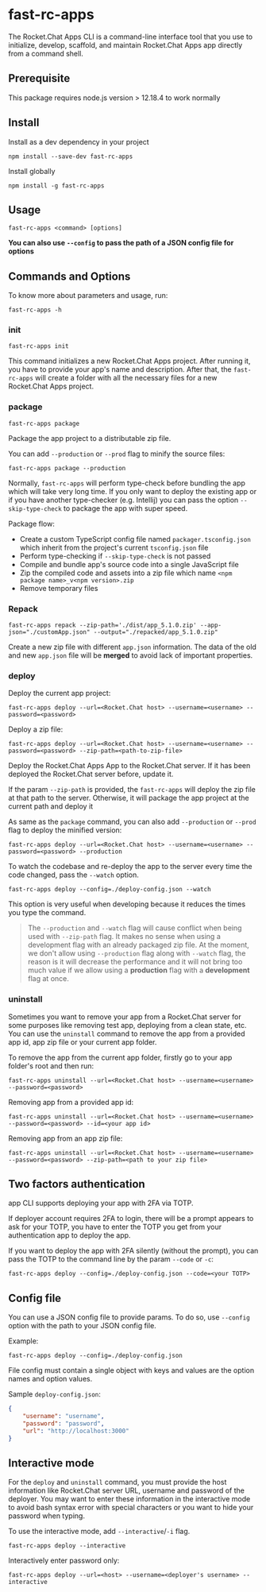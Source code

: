 # fast-rc-apps
The Rocket.Chat Apps CLI is a command-line interface tool that you use to initialize, develop, scaffold, and maintain Rocket.Chat Apps app directly from a command shell.

## Prerequisite
This package requires node.js version > 12.18.4 to work normally 

## Install
Install as a dev dependency in your project
```shell script
npm install --save-dev fast-rc-apps
```
Install globally
```shell script
npm install -g fast-rc-apps
```

## Usage

```shell script
fast-rc-apps <command> [options]
```
**You can also use `--config` to pass the path of a JSON config file for options**


## Commands and Options

To know more about parameters and usage, run:

```shell script
fast-rc-apps -h
```

### init
```shell script
fast-rc-apps init
```
This command initializes a new Rocket.Chat Apps project. After running it, you have to provide your app's name and description.
After that, the `fast-rc-apps` will create a folder with all the necessary files for a new Rocket.Chat Apps project.

### package
```shell script
fast-rc-apps package
```
Package the app project to a distributable zip file.

You can add `--production` or `--prod` flag to minify the source files:
```shell script
fast-rc-apps package --production
```

Normally, `fast-rc-apps` will perform type-check before bundling the app which will take very long time.
If you only want to deploy the existing app or if you have another type-checker (e.g. Intellij) you can pass
the option `--skip-type-check` to package the app with super speed.

Package flow:
* Create a custom TypeScript config file named `packager.tsconfig.json` which inherit from the project's current 
  `tsconfig.json` file
* Perform type-checking if `--skip-type-check` is not passed
* Compile and bundle app's source code into a single JavaScript file
* Zip the compiled code and assets into a zip file which name `<npm package name>_v<npm version>.zip`
* Remove temporary files

### Repack
```shell
fast-rc-apps repack --zip-path='./dist/app_5.1.0.zip' --app-json="./customApp.json" --output="./repacked/app_5.1.0.zip"
```

Create a new zip file with different `app.json` information. The data of the old and new `app.json` file will be **merged** to avoid lack of
important properties.

### deploy
Deploy the current app project:
```shell script
fast-rc-apps deploy --url=<Rocket.Chat host> --username=<username> --password=<password>
```
Deploy a zip file: 
```shell script
fast-rc-apps deploy --url=<Rocket.Chat host> --username=<username> --password=<password> --zip-path=<path-to-zip-file>
```

Deploy the Rocket.Chat Apps App to the Rocket.Chat server. If it has been deployed the Rocket.Chat server before, update it.

If the param `--zip-path` is provided, the `fast-rc-apps` will deploy the zip file at that path to the server. Otherwise, it will
package the app project at the current path and deploy it

As same as the `package` command, you can also add `--production` or `--prod` flag to deploy the minified version:
```shell script
fast-rc-apps deploy --url=<Rocket.Chat host> --username=<username> --password=<password> --production
``` 

To watch the codebase and re-deploy the app to the server every time the code changed, pass the `--watch` option.

```shell script
fast-rc-apps deploy --config=./deploy-config.json --watch
```

This option is very useful when developing because it reduces the times you type the command.

> The `--production` and `--watch` flag will cause conflict when being used with `--zip-path` flag. It makes no sense when using a development
> flag with an already packaged zip file. 
> At the moment, we don't allow using `--production` flag along with `--watch` flag, the reason is it will decrease the performance and it will not
> bring too much value if we allow using a **production** flag with a **development** flag at once.

### uninstall
Sometimes you want to remove your app from a Rocket.Chat server for some purposes like removing test app, deploying from a clean state, etc.
You can use the `uninstall` command to remove the app from a provided app id, app zip file or your current app folder.

To remove the app from the current app folder, firstly go to your app folder's root and then run:
```shell
fast-rc-apps uninstall --url=<Rocket.Chat host> --username=<username> --password=<password>
```

Removing app from a provided app id:
```shell
fast-rc-apps uninstall --url=<Rocket.Chat host> --username=<username> --password=<password> --id=<your app id>
```

Removing app from an app zip file:
```shell
fast-rc-apps uninstall --url=<Rocket.Chat host> --username=<username> --password=<password> --zip-path=<path to your zip file>
```
## Two factors authentication
app CLI supports deploying your app with 2FA via TOTP.

If deployer account requires 2FA to login, there will be a prompt appears to ask for your TOTP, you have to enter the TOTP you get
from your authentication app to deploy the app.

If you want to deploy the app with 2FA silently (without the prompt), you can pass the TOTP to the command line by the param `--code` or `-c`:
```shell
fast-rc-apps deploy --config=./deploy-config.json --code=<your TOTP>
```

## Config file

You can use a JSON config file to provide params. To do so, use `--config` option with the path to your JSON config file.

Example:
```shell script
fast-rc-apps deploy --config=./deploy-config.json
```  

File config must contain a single object with keys and values are the option names and option values.

Sample `deploy-config.json`:
```json
{
	"username": "username",
	"password": "password",
	"url": "http://localhost:3000"
}
```

## Interactive mode
For the `deploy` and `uninstall` command, you must provide the host information like Rocket.Chat server URL, username and password of the deployer. 
You may want to enter these information in the interactive mode to avoid bash syntax error with special characters or you want to hide your password when 
typing.

To use the interactive mode, add `--interactive`/`-i` flag.

```shell
fast-rc-apps deploy --interactive
```

Interactively enter password only:
```shell
fast-rc-apps deploy --url=<host> --username=<deployer's username> --interactive
```
